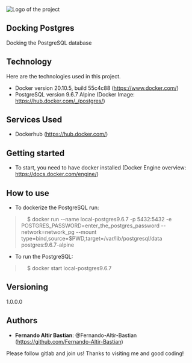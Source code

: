 ![Logo of the project](http://logo_link)

## Docking Postgres

Docking the PostgreSQL database


## Technology 

Here are the technologies used in this project.

* Docker version 20.10.5, build 55c4c88 (https://www.docker.com/)
* PostgreSQL version 9.6.7 Alpine (Docker Image: https://hub.docker.com/_/postgres/)


## Services Used

* Dockerhub (https://hub.docker.com/)


## Getting started

* To start, you need to have docker installed (Docker Engine overview: https://docs.docker.com/engine/)

## How to use

* To dockerize the PostgreSQL run:
>    $ docker run --name local-postgres9.6.7 -p 5432:5432 -e POSTGRES_PASSWORD=enter_the_postgres_password --network=network_pg --mount type=bind,source=$PWD,target=/var/lib/postgresql/data postgres:9.6.7-alpine

* To run the PostgreSQL:
>    $ docker start local-postgres9.6.7

## Versioning

1.0.0.0


## Authors

* **Fernando Altir Bastian**: @Fernando-Altir-Bastian (https://github.com/Fernando-Altir-Bastian)


Please follow gitlab and join us!
Thanks to visiting me and good coding!



